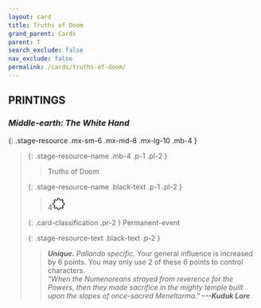 ```yaml
---
layout: card
title: Truths of Doom
grand_parent: Cards
parent: T
search_exclude: false
nav_exclude: false
permalink: /cards/truths-of-doom/
---
```


## PRINTINGS


### _Middle-earth: The White Hand_

{: .stage-resource .mx-sm-6 .mx-md-8 .mx-lg-10 .mb-4 }
> {: .stage-resource-name .mb-4 .p-1 .pl-2 }
> > <div class="card-mp"></div>
> > <div class="card-name">Truths of Doom</div>
>
> {: .stage-resource-name .black-text .p-1 .pl-2 }
> > 4![](/assets/images/stage-point.svg)
>
> {: .card-classification .pr-2 }
> Permanent-event
>
> {: .stage-resource-text .black-text .p-2 }
> > _**Unique.**_ _Pallando specific._ Your general influence is increased by 6 points. You may only use 2 of these 6 points to control characters. <br>_"When the Numenoreans strayed from reverence for the Powers, then they made sacrifice in the mighty temple built upon the slopes of once-sacred Meneltarma."_ ***---&#65279;Kuduk Lore*** 
> 

